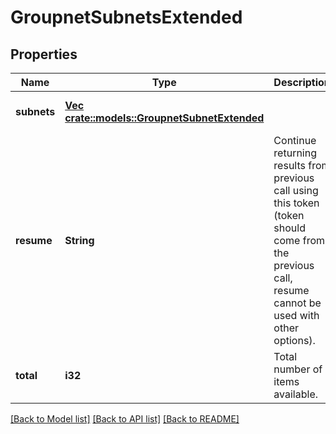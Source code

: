 # GroupnetSubnetsExtended

## Properties
Name | Type | Description | Notes
------------ | ------------- | ------------- | -------------
**subnets** | [**Vec <crate::models::GroupnetSubnetExtended>**](GroupnetSubnetExtended.md) |  | [optional] [default to null]
**resume** | **String** | Continue returning results from previous call using this token (token should come from the previous call, resume cannot be used with other options). | [optional] [default to null]
**total** | **i32** | Total number of items available. | [optional] [default to null]

[[Back to Model list]](../README.md#documentation-for-models) [[Back to API list]](../README.md#documentation-for-api-endpoints) [[Back to README]](../README.md)


